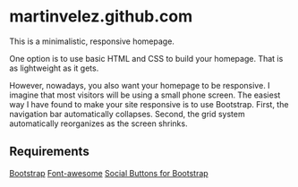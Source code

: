 # martinvelez.github.com

This is a minimalistic, responsive homepage.  

One option is to use basic HTML and CSS to build your homepage.  That is as
lightweight as it gets.

However, nowadays, you also want your homepage to be responsive.  I imagine that
most visitors will be using a small phone screen.  The easiest way I have found
to make your site responsive is to use Bootstrap.  First, the navigation bar
automatically collapses.  Second, the grid system automatically reorganizes as
the screen shrinks. 

## Requirements 

[Bootstrap](http://getbootstrap.com/)
[Font-awesome](http://fontawesome.io)
[Social Buttons for Bootstrap](https://lipis.github.io/bootstrap-social/)

